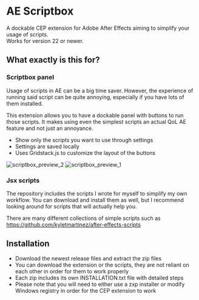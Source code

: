 # AE Scriptbox

A dockable CEP extension for Adobe After Effects aiming to simplify your usage of scripts.  
Works for version 22 or newer.

## What exactly is this for?

### Scriptbox panel

Usage of scripts in AE can be a big time saver. However, the experience of running said script can be quite annoying, especially if you have lots of them installed. 

This extension allows you to have a dockable panel with buttons to run those scripts. It makes using even the simplest scripts an actual QoL AE feature and not just an annoyance. 

- Show only the scripts you want to use through settings
- Settings are saved locally
- Uses Gridstack.js to customize the layout of the buttons

![scriptbox_preview_2](https://github.com/user-attachments/assets/514ef676-c0c0-44a1-bea7-0561828a846a)
![scriptbox_preview_1](https://github.com/user-attachments/assets/7255a811-0641-4921-8750-30764f0e84fb)

### Jsx scripts

The repository includes the scripts I wrote for myself to simplify my own workflow. You can download and install them as well, but I recommend looking around for scripts that will actually help you.

There are many different collections of simple scripts such as https://github.com/kyletmartinez/after-effects-scripts

## Installation

- Download the newest release files and extract the zip files
- You can download the extension or the scripts, they are not reliant on each other in order for them to work properly
- Each zip includes its own INSTALLATION.txt file with detailed steps
- Please note that you will need to either use a zxp installer or modify Windows registry in order for the CEP extension to work
